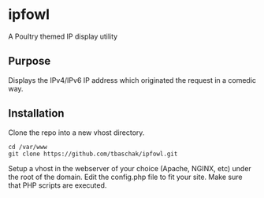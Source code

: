 # ipfowl #

A Poultry themed IP display utility

## Purpose ##

Displays the IPv4/IPv6 IP address which originated the request in a comedic way.

## Installation ##

Clone the repo into a new vhost directory.

```shell
cd /var/www
git clone https://github.com/tbaschak/ipfowl.git
```

Setup a vhost in the webserver of your choice (Apache, NGINX, etc) under the root of the domain. Edit the config.php file to fit your site. Make sure that PHP scripts are executed.


